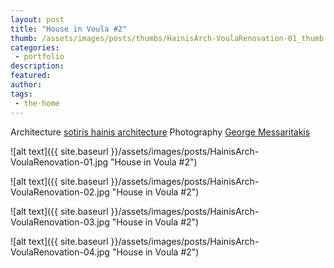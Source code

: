 ```yaml
---
layout: post
title: "House in Voula #2"
thumb: /assets/images/posts/thumbs/HainisArch-VoulaRenovation-01_thumb.jpg
categories:
 - portfolio
description:
featured:
author: 
tags:
 - the-home
---
```


<p class="credits">
    <span class="title">Architecture</span>
        <span class="contributor"><a href="https://hainisarch.com">sotiris hainis architecture</a></span>
    <span class="title">Photography</span>
        <span class="contributor"><a href="https://gmessaritakis.com/">George Messaritakis</a></span>
</p>

![alt text]({{ site.baseurl }}/assets/images/posts/HainisArch-VoulaRenovation-01.jpg "House in Voula #2")

![alt text]({{ site.baseurl }}/assets/images/posts/HainisArch-VoulaRenovation-02.jpg "House in Voula #2")

![alt text]({{ site.baseurl }}/assets/images/posts/HainisArch-VoulaRenovation-03.jpg "House in Voula #2")

![alt text]({{ site.baseurl }}/assets/images/posts/HainisArch-VoulaRenovation-04.jpg "House in Voula #2")